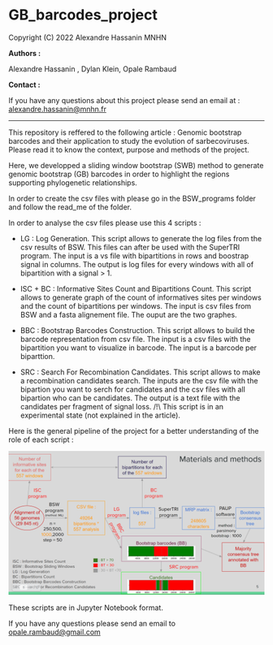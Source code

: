 # GB_barcodes_project

Copyright (C) 2022 Alexandre Hassanin MNHN


__Authors :__

Alexandre Hassanin , Dylan Klein, Opale Rambaud


__Contact :__

If you have any questions about this project please send an email at : alexandre.hassanin@mnhn.fr

--------------------------------------------------------------------------------------------------------------------------------------------

This repository is reffered to the following article : Genomic bootstrap barcodes and their application to study the evolution of sarbecoviruses. Please read it to know the context, purpose and methods of the project. 

Here, we developped a sliding window bootstrap (SWB) method to generate genomic bootstrap (GB) barcodes in order to highlight the regions supporting phylogenetic relationships.


In order to create the csv files with please go in the BSW_programs folder and follow the read_me of the folder. 


In order to analyse the csv files please use this 4 scripts : 


- LG : Log Generation. This script allows to generate the log files from the csv results of BSW. This files can after be used with the SuperTRI program. The input is a vs file with bipartitions in rows and boostrap signal in columns. The output is log files for every windows with all of bipartition with a signal > 1. 

- ISC + BC : Informative Sites Count and Bipartitions Count. This script allows to generate graph of the count of informatives sites per windows and the count of bipartitions per windows. The input is csv files from BSW and a fasta alignement file. The ouput are the two graphes. 

- BBC : Bootstrap Barcodes Construction. This script allows to build the barcode representation from csv file. The input is a csv files with the bipartition you want to visualize in barcode. The input is a barcode per biparttion. 

- SRC : Search For Recombination Candidates. This script allows to make a recombination candidates search. The inputs are the csv file with the bipartion you want to serch for candidates and the csv files with all bipartion who can be candidates. The output is a text file with the candidates per fragment of signal loss. /!\ This script is in an experimental state (not explained in the article).

Here is the general pipeline of the project for a better understanding of the role of each script : 

![Pipeline](pipeline.png)





These scripts are in Jupyter Notebook format. 


If you have any questions please send an email to opale.rambaud@gmail.com



